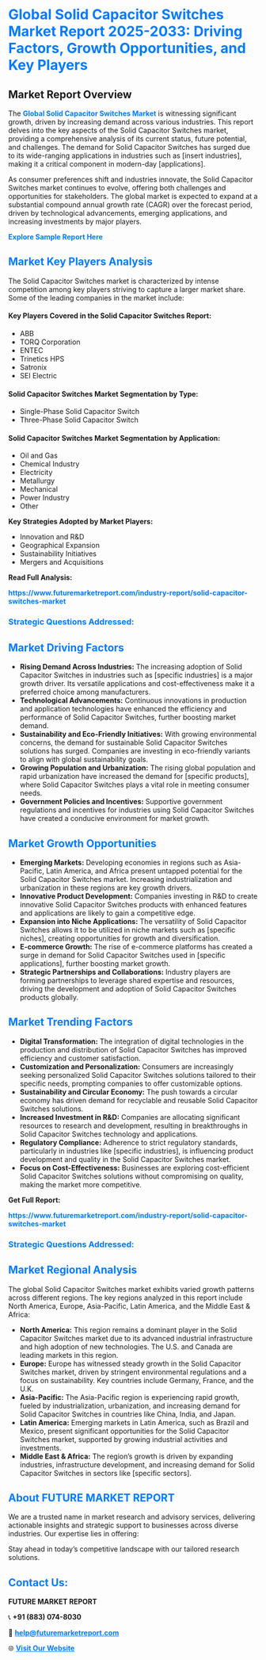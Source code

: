 <h1 style="color: #007BFF;">Global Solid Capacitor Switches Market Report 2025-2033: Driving Factors, Growth Opportunities, and Key Players</h1>

<section id="overview">
<h2>Market Report Overview</h2>
<p>The <a href="https://www.futuremarketreport.com/industry-report/solid-capacitor-switches-market" style="color: #007BFF; text-decoration: none;"><strong>Global Solid Capacitor Switches Market</strong></a> is witnessing significant growth, driven by increasing demand across various industries. This report delves into the key aspects of the Solid Capacitor Switches market, providing a comprehensive analysis of its current status, future potential, and challenges. The demand for Solid Capacitor Switches has surged due to its wide-ranging applications in industries such as [insert industries], making it a critical component in modern-day [applications].</p>
<p>As consumer preferences shift and industries innovate, the Solid Capacitor Switches market continues to evolve, offering both challenges and opportunities for stakeholders. The global market is expected to expand at a substantial compound annual growth rate (CAGR) over the forecast period, driven by technological advancements, emerging applications, and increasing investments by major players.</p>
</section>

<section id="overview">
<p><a href="https://www.futuremarketreport.com/request-sample/reportId=81712" style="color: #007BFF; text-decoration: none;"><strong>Explore Sample Report Here</strong></a></p>
</section>

<section id="key-players">
<h2 style="color: #007BFF;">Market Key Players Analysis</h2>
<p>The Solid Capacitor Switches market is characterized by intense competition among key players striving to capture a larger market share. Some of the leading companies in the market include:</p>
<h4>Key Players Covered in the Solid Capacitor Switches Report:</h4>
<ul><li>ABB</li><li>TORQ Corporation</li><li>ENTEC</li><li>Trinetics HPS</li><li>Satronix</li><li>SEI Electric</li></ul>
<h4>Solid Capacitor Switches Market Segmentation by Type:</h4>
<ul><li>Single-Phase Solid Capacitor Switch</li><li>Three-Phase Solid Capacitor Switch</li></ul>

<h4>Solid Capacitor Switches Market Segmentation by Application:</h4>
<ul><li>Oil and Gas</li><li>Chemical Industry</li><li>Electricity</li><li>Metallurgy</li><li>Mechanical</li><li>Power Industry</li><li>Other</li></ul>
<p><strong>Key Strategies Adopted by Market Players:</strong></p>
<ul>
<li>Innovation and R&D</li>
<li>Geographical Expansion</li>
<li>Sustainability Initiatives</li>
<li>Mergers and Acquisitions</li>
</ul>
</section>

<section>
<p><strong>Read Full Analysis: </strong></p><a href="https://www.futuremarketreport.com/industry-report/solid-capacitor-switches-market" style="color: #007BFF; text-decoration: none;"><strong>https://www.futuremarketreport.com/industry-report/solid-capacitor-switches-market</strong></a>
<h3 style="color: #007BFF;">Strategic Questions Addressed:</h3>
</section>

<section id="driving-factors">
<h2 style="color: #007BFF;">Market Driving Factors</h2>
<ul>
<li><strong>Rising Demand Across Industries:</strong> The increasing adoption of Solid Capacitor Switches in industries such as [specific industries] is a major growth driver. Its versatile applications and cost-effectiveness make it a preferred choice among manufacturers.</li>
<li><strong>Technological Advancements:</strong> Continuous innovations in production and application technologies have enhanced the efficiency and performance of Solid Capacitor Switches, further boosting market demand.</li>
<li><strong>Sustainability and Eco-Friendly Initiatives:</strong> With growing environmental concerns, the demand for sustainable Solid Capacitor Switches solutions has surged. Companies are investing in eco-friendly variants to align with global sustainability goals.</li>
<li><strong>Growing Population and Urbanization:</strong> The rising global population and rapid urbanization have increased the demand for [specific products], where Solid Capacitor Switches plays a vital role in meeting consumer needs.</li>
<li><strong>Government Policies and Incentives:</strong> Supportive government regulations and incentives for industries using Solid Capacitor Switches have created a conducive environment for market growth.</li>
</ul>
</section>

<section id="growth-opportunities">
<h2 style="color: #007BFF;">Market Growth Opportunities</h2>
<ul>
<li><strong>Emerging Markets:</strong> Developing economies in regions such as Asia-Pacific, Latin America, and Africa present untapped potential for the Solid Capacitor Switches market. Increasing industrialization and urbanization in these regions are key growth drivers.</li>
<li><strong>Innovative Product Development:</strong> Companies investing in R&D to create innovative Solid Capacitor Switches products with enhanced features and applications are likely to gain a competitive edge.</li>
<li><strong>Expansion into Niche Applications:</strong> The versatility of Solid Capacitor Switches allows it to be utilized in niche markets such as [specific niches], creating opportunities for growth and diversification.</li>
<li><strong>E-commerce Growth:</strong> The rise of e-commerce platforms has created a surge in demand for Solid Capacitor Switches used in [specific applications], further boosting market growth.</li>
<li><strong>Strategic Partnerships and Collaborations:</strong> Industry players are forming partnerships to leverage shared expertise and resources, driving the development and adoption of Solid Capacitor Switches products globally.</li>
</ul>
</section>

<section id="trending-factors">
<h2 style="color: #007BFF;">Market Trending Factors</h2>
<ul>
<li><strong>Digital Transformation:</strong> The integration of digital technologies in the production and distribution of Solid Capacitor Switches has improved efficiency and customer satisfaction.</li>
<li><strong>Customization and Personalization:</strong> Consumers are increasingly seeking personalized Solid Capacitor Switches solutions tailored to their specific needs, prompting companies to offer customizable options.</li>
<li><strong>Sustainability and Circular Economy:</strong> The push towards a circular economy has driven demand for recyclable and reusable Solid Capacitor Switches solutions.</li>
<li><strong>Increased Investment in R&D:</strong> Companies are allocating significant resources to research and development, resulting in breakthroughs in Solid Capacitor Switches technology and applications.</li>
<li><strong>Regulatory Compliance:</strong> Adherence to strict regulatory standards, particularly in industries like [specific industries], is influencing product development and quality in the Solid Capacitor Switches market.</li>
<li><strong>Focus on Cost-Effectiveness:</strong> Businesses are exploring cost-efficient Solid Capacitor Switches solutions without compromising on quality, making the market more competitive.</li>
</ul>
</section>

<section>
<p><strong>Get Full Report: </strong></p><a href="https://www.futuremarketreport.com/industry-report/solid-capacitor-switches-market" style="color: #007BFF; text-decoration: none;"><strong>https://www.futuremarketreport.com/industry-report/solid-capacitor-switches-market</strong></a>
<h3 style="color: #007BFF;">Strategic Questions Addressed:</h3>
</section>


<section id="regional-analysis">
<h2 style="color: #007BFF;">Market Regional Analysis</h2>
<p>The global Solid Capacitor Switches market exhibits varied growth patterns across different regions. The key regions analyzed in this report include North America, Europe, Asia-Pacific, Latin America, and the Middle East & Africa:</p>
<ul>
<li><strong>North America:</strong> This region remains a dominant player in the Solid Capacitor Switches market due to its advanced industrial infrastructure and high adoption of new technologies. The U.S. and Canada are leading markets in this region.</li>
<li><strong>Europe:</strong> Europe has witnessed steady growth in the Solid Capacitor Switches market, driven by stringent environmental regulations and a focus on sustainability. Key countries include Germany, France, and the U.K.</li>
<li><strong>Asia-Pacific:</strong> The Asia-Pacific region is experiencing rapid growth, fueled by industrialization, urbanization, and increasing demand for Solid Capacitor Switches in countries like China, India, and Japan.</li>
<li><strong>Latin America:</strong> Emerging markets in Latin America, such as Brazil and Mexico, present significant opportunities for the Solid Capacitor Switches market, supported by growing industrial activities and investments.</li>
<li><strong>Middle East & Africa:</strong> The region’s growth is driven by expanding industries, infrastructure development, and increasing demand for Solid Capacitor Switches in sectors like [specific sectors].</li>
</ul>
</section>

<footer>
<h2 style="color: #007BFF;">About FUTURE MARKET REPORT</h2>
<p>We are a trusted name in market research and advisory services, delivering actionable insights and strategic support to businesses across diverse industries. Our expertise lies in offering:</p>

<p>Stay ahead in today’s competitive landscape with our tailored research solutions.</p>

<h2 style="color: #007BFF;">Contact Us:</h2>
<p><strong>FUTURE MARKET REPORT</strong></p>
<p>📞 <strong>+91 (883) 074-8030</strong></p>
<p>📧 <strong><a href="mailto:help@futuremarketreport.com" style="color: #007BFF;">help@futuremarketreport.com</a></strong></p>
<p>🌐 <strong><a href="https://www.futuremarketreport.com/" style="color: #007BFF;">Visit Our Website</a></strong></p>
</footer>